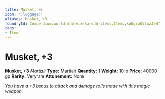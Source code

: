```yaml
---
title: Musket, +3
icon: ':luggage:'
aliases: Musket, +3
foundryId: Compendium.world.ddb-eureka-ddb-items.Item.ykoUgroUV7wzJrWT
tags:
- Item
---
```


# Musket, +3

**Musket, +3**
_Martialr_
**Type:** Martialr
**Quantity:** 1
**Weight:** 10 lb
**Price:** 40000 gp
**Rarity:** Veryrare
**Attunement:** None

*You have a +3 bonus to attack and damage rolls made with this magic weapon.*